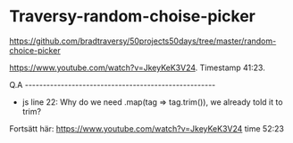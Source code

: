 # Traversy-random-choise-picker

https://github.com/bradtraversy/50projects50days/tree/master/random-choice-picker

https://www.youtube.com/watch?v=JkeyKeK3V24. Timestamp 41:23.


Q.A ----------------------------------------------------- 

* js line 22:  Why do we need .map(tag => tag.trim()), we already told it to trim?







Fortsätt här: https://www.youtube.com/watch?v=JkeyKeK3V24 time 52:23